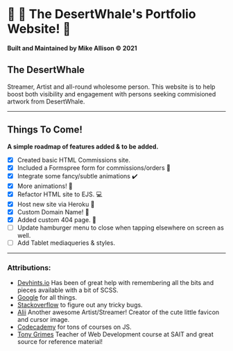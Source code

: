 # :whale: :palm_tree: The DesertWhale's Portfolio Website! :partying_face:

**Built and Maintained by Mike Allison &copy; 2021**

## The DesertWhale
Streamer, Artist and all-round wholesome person. This website is to help boost both visibility and engagement with persons seeking commisioned artwork from DesertWhale.

---

## Things To Come!

**A simple roadmap of features added & to be added.**

- [x] Created basic HTML Commissions site.
- [x]  Included a Formspree form for commissions/orders :pencil:
- [x] Integrate some fancy/subtle animations :heavy_check_mark:
- [x] More animations! :dancer:
- [x] Refactor HTML site to EJS. :computer:
- [x] Host new site via Heroku :muscle:
- [x] Custom Domain Name! :whale:
- [x] Added custom 404 page. :stop_sign:
- [ ] Update hamburger menu to close when tapping elsewhere on screen as well.
- [ ] Add Tablet mediaqueries & styles.

--- 

### Attributions: 

- [Devhints.io](https://devhints.io/sass) Has been of great help with remembering all the bits and pieces available with a bit of SCSS.
- [Google](https://google.com) for all things.
- [Stackoverflow](https://stackoverflow.com) to figure out any tricky bugs.
- [Alii](https://rawooo.carrd.co/) Another awesome Artist/Streamer! Creator of the cute little favicon and cursor image.
- [Codecademy](https://codecademy.com) for tons of courses on JS.
- [Tony Grimes](https://github.com/acidtone) Teacher of Web Development course at SAIT and great source for reference material!
